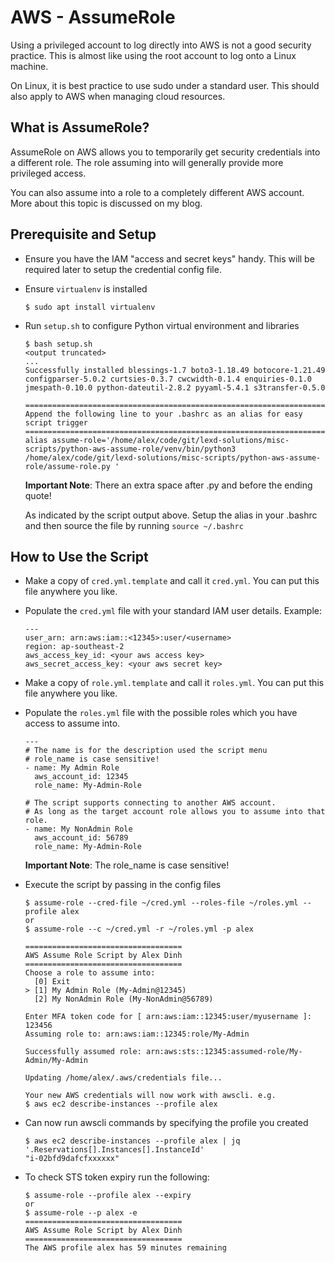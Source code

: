 # AWS - AssumeRole
Using a privileged account to log directly into AWS is not a good security practice. This is almost like using the root account to log onto a Linux machine.

On Linux, it is best practice to use sudo under a standard user. This should also apply to AWS when managing cloud resources.

## What is AssumeRole?
AssumeRole on AWS allows you to temporarily get security credentials into a different role. The role assuming into will generally provide more privileged access.

You can also assume into a role to a completely different AWS account. More about this topic is discussed on my blog.

## Prerequisite and Setup
- Ensure you have the IAM "access and secret keys" handy. This will be required later to setup the credential config file.

- Ensure `virtualenv` is installed

  ```
  $ sudo apt install virtualenv
  ```

- Run `setup.sh` to configure Python virtual environment and libraries
  ```
  $ bash setup.sh
  <output truncated>
  ...
  Successfully installed blessings-1.7 boto3-1.18.49 botocore-1.21.49 configparser-5.0.2 curtsies-0.3.7 cwcwidth-0.1.4 enquiries-0.1.0 jmespath-0.10.0 python-dateutil-2.8.2 pyyaml-5.4.1 s3transfer-0.5.0

  =============================================================================
  Append the following line to your .bashrc as an alias for easy script trigger
  =============================================================================
  alias assume-role='/home/alex/code/git/lexd-solutions/misc-scripts/python-aws-assume-role/venv/bin/python3 /home/alex/code/git/lexd-solutions/misc-scripts/python-aws-assume-role/assume-role.py '
  ```

  **Important Note**: There an extra space after .py and before the ending quote!

  As indicated by the script output above. Setup the alias in your .bashrc and then source the file by running `source ~/.bashrc`



## How to Use the Script
- Make a copy of `cred.yml.template` and call it `cred.yml`. You can put this file anywhere you like.

- Populate the `cred.yml` file with your standard IAM user details. Example:
  ```
  ---
  user_arn: arn:aws:iam::<12345>:user/<username>
  region: ap-southeast-2
  aws_access_key_id: <your aws access key>
  aws_secret_access_key: <your aws secret key>
  ```

- Make a copy of `role.yml.template` and call it `roles.yml`. You can put this file anywhere you like.

- Populate the `roles.yml` file with the possible roles which you have access to assume into.
  ```
  ---
  # The name is for the description used the script menu
  # role_name is case sensitive!
  - name: My Admin Role
    aws_account_id: 12345
    role_name: My-Admin-Role

  # The script supports connecting to another AWS account.
  # As long as the target account role allows you to assume into that role.
  - name: My NonAdmin Role
    aws_account_id: 56789
    role_name: My-Admin-Role
  ```
  **Important Note**: The role_name is case sensitive!


- Execute the script by passing in the config files
  ```
  $ assume-role --cred-file ~/cred.yml --roles-file ~/roles.yml --profile alex
  or
  $ assume-role --c ~/cred.yml -r ~/roles.yml -p alex

  ===================================
  AWS Assume Role Script by Alex Dinh
  ===================================
  Choose a role to assume into:
    [0] Exit
  > [1] My Admin Role (My-Admin@12345)
    [2] My NonAdmin Role (My-NonAdmin@56789)

  Enter MFA token code for [ arn:aws:iam::12345:user/myusername ]: 123456
  Assuming role to: arn:aws:iam::12345:role/My-Admin

  Successfully assumed role: arn:aws:sts::12345:assumed-role/My-Admin/My-Admin

  Updating /home/alex/.aws/credentials file...

  Your new AWS credentials will now work with awscli. e.g.
  $ aws ec2 describe-instances --profile alex
  ```

- Can now run awscli commands by specifying the profile you created
  ```
  $ aws ec2 describe-instances --profile alex | jq '.Reservations[].Instances[].InstanceId'
  "i-02bfd9dafcfxxxxxx"
  ```

- To check STS token expiry run the following:
  ```
  $ assume-role --profile alex --expiry
  or
  $ assume-role --p alex -e
  ===================================
  AWS Assume Role Script by Alex Dinh
  ===================================
  The AWS profile alex has 59 minutes remaining
  ```
